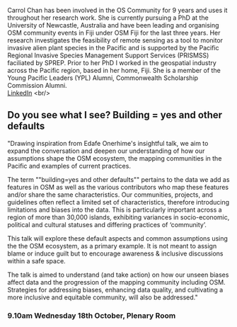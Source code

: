 Carrol Chan has been involved in the OS Community for 9 years and uses it throughout her research work. She is currently pursuing a PhD at the University of Newcastle, Australia and have been leading and organising OSM community events in Fiji under OSM Fiji for the last three years. Her research investigates the feasibility of remote sensing as a tool to monitor invasive alien plant species in the Pacific and is supported by the Pacific Regional Invasive Species Management Support Services (PRISMSS) faciliated by SPREP. Prior to her PhD I worked in the geospatial industry across the Pacific region, based in her home, Fiji. She is a member of the Young Pacific Leaders (YPL) Alumni, Commonwealth Scholarship Commission Alumni.
 <br/>
[LinkedIn]([https://www.linkedin.com/in/moka-apiti-b4ab38a/](https://www.linkedin.com/in/carrol-chan-2303/)) <br/>
## Do you see what I see? Building = yes and other defaults <br/>
"Drawing inspiration from Edafe Onerhime's insightful talk, we aim to expand the conversation and deepen our understanding of how our assumptions shape the OSM ecosystem, the mapping communities in the Pacific and examples of current practices.

The term ""building=yes and other defaults"" pertains to the data we add as features in OSM as well as the various contributors who map these features and/or share the same characteristics. Our communities, projects, and guidelines often reflect a limited set of characteristics, therefore introducing limitations and biases into the data. This is particularly important across a region of more than 30,000 islands, exhibiting variances in socio-economic, political and cultural statuses and differing practices of ‘community’.

This talk will explore these default aspects and common assumptions using the the OSM ecosystem, as a primary example. It is not meant to assign blame or induce guilt but to encourage awareness & inclusive discussions within a safe space.

The talk is aimed to understand (and take action) on how our unseen biases affect data and the progression of the mapping community including OSM. Strategies for addressing biases, enhancing data quality, and cultivating a more inclusive and equitable community, will also be addressed."  <br/>
### 9.10am Wednesday 18th October, Plenary Room
<br/>
